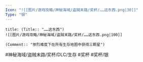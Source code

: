 ```yaml
---
Icon: "![[图片/游戏攻略/神秘海域/盗贼末路/奖杯/……这东西.png|30]]"
Type: "银"
---
```

```ad-common-silver-trophy
title: (Title:: "……这东西")
![[图片/游戏攻略/神秘海域/盗贼末路/奖杯/……这东西.png|100]]

(Comment:: "惨烈难度下在所有生存地图中获得三颗星")
```

#神秘海域/盗贼末路/奖杯/DLC/生存 #奖杯 #奖杯/银
